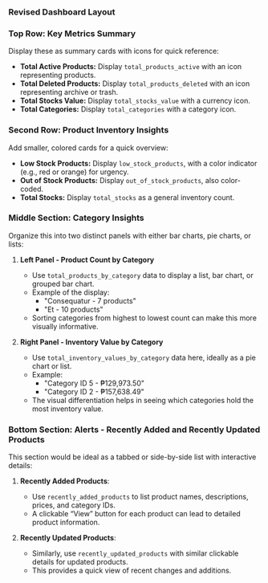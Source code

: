 ### **Revised Dashboard Layout**

### **Top Row: Key Metrics Summary**

Display these as summary cards with icons for quick reference:

- **Total Active Products:** Display `total_products_active` with an icon representing products.
- **Total Deleted Products:** Display `total_products_deleted` with an icon representing archive or trash.
- **Total Stocks Value:** Display `total_stocks_value` with a currency icon.
- **Total Categories:** Display `total_categories` with a category icon.

### **Second Row: Product Inventory Insights**

Add smaller, colored cards for a quick overview:

- **Low Stock Products:** Display `low_stock_products`, with a color indicator (e.g., red or orange) for urgency.
- **Out of Stock Products:** Display `out_of_stock_products`, also color-coded.
- **Total Stocks:** Display `total_stocks` as a general inventory count.

### **Middle Section: Category Insights**

Organize this into two distinct panels with either bar charts, pie charts, or lists:

1. **Left Panel - Product Count by Category**

   - Use `total_products_by_category` data to display a list, bar chart, or grouped bar chart.
   - Example of the display:
     - "Consequatur - 7 products"
     - "Et - 10 products"
   - Sorting categories from highest to lowest count can make this more visually informative.

2. **Right Panel - Inventory Value by Category**
   - Use `total_inventory_values_by_category` data here, ideally as a pie chart or list.
   - Example:
     - "Category ID 5 - ₱129,973.50"
     - "Category ID 2 - ₱157,638.49"
   - The visual differentiation helps in seeing which categories hold the most inventory value.

### **Bottom Section: Alerts - Recently Added and Recently Updated Products**

This section would be ideal as a tabbed or side-by-side list with interactive details:

1. **Recently Added Products**:

   - Use `recently_added_products` to list product names, descriptions, prices, and category IDs.
   - A clickable “View” button for each product can lead to detailed product information.

2. **Recently Updated Products**:
   - Similarly, use `recently_updated_products` with similar clickable details for updated products.
   - This provides a quick view of recent changes and additions.

